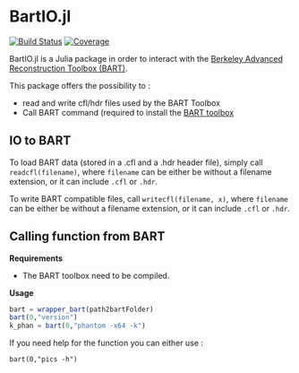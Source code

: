 # BartIO.jl

[![Build Status](https://github.com/aTrotier/BartIO.jl/actions/workflows/CI.yml/badge.svg?branch=master)](https://github.com/aTrotier/BartIO.jl/actions/workflows/CI.yml?query=branch%3Amaster)
[![Coverage](https://codecov.io/gh/aTrotier/BartIO.jl/branch/master/graph/badge.svg)](https://codecov.io/gh/aTrotier/BartIO.jl)

BartIO.jl is a Julia package in order to interact with the [Berkeley Advanced Reconstruction Toolbox (BART)](https://mrirecon.github.io/bart/). 

This package offers the possibility to :
- read and write cfl/hdr files used by the BART Toolbox
- Call BART command (required to install the [BART toolbox](https://github.com/mrirecon/bart)

## IO to BART
To load BART data (stored in a .cfl and a .hdr header file), simply call `readcfl(filename)`, where `filename` can be either be without a filename extension, or it can include `.cfl` or `.hdr`. 

To write BART compatible files, call  `writecfl(filename, x)`, where `filename` can be either be without a filename extension, or it can include `.cfl` or `.hdr`. 

## Calling function from BART

**Requirements**
 - The BART toolbox need to be compiled.

**Usage**
```julia
bart = wrapper_bart(path2bartFolder)
bart(0,"version")
k_phan = bart(0,"phantom -x64 -k")
```

If you need help for the function you can either use :
```
bart(0,"pics -h")
```